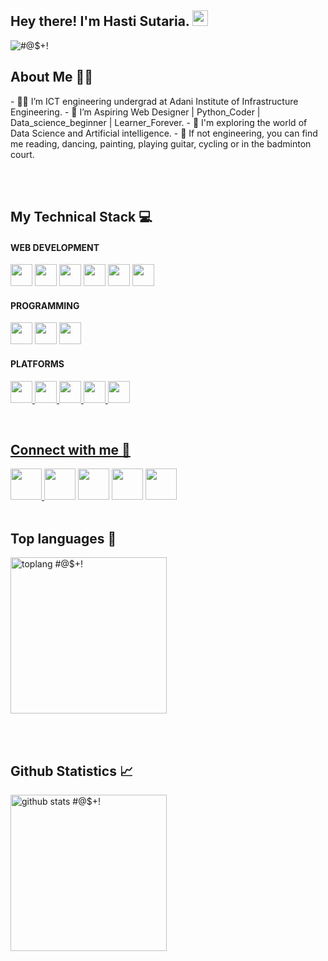 <h2> Hey there! I'm Hasti Sutaria. <img src="https://github.com/souvikguria98/souvikguria98/blob/master/Hi.gif" width="25"></h2>
<p align="left"> <img   src="https://komarev.com/ghpvc/?username=HastiSutaria" alt="#@$+!" /> </p>

<h2 align = "left"> About Me 👩‍💻 </h2>
- 👩‍🎓 I’m ICT engineering undergrad at Adani Institute of Infrastructure Engineering.
- 🌠 I’m Aspiring Web Designer | Python_Coder | Data_science_beginner | Learner_Forever.
- 🔎 I'm exploring the world of Data Science and Artificial intelligence.
- 💙 If not engineering, you can find me reading, dancing, painting, playing guitar, cycling or in the badminton court.

<br><br>

<h2 align="left"> My Technical Stack 💻</h2>
<h4> WEB DEVELOPMENT</h4>
<p><img height="35" src="https://img.icons8.com/nolan/2x/html-5.png">
<img height="35" src="https://img.icons8.com/ios-filled/2x/css.png">
<img height="35" src="https://img.icons8.com/color/2x/javascript.png">
<img height="35" src="https://img.icons8.com/color/2x/bootstrap.png">
  <img height="35" src="https://img.icons8.com/wired/2x/wordpress.png">
  <img height="35" src="https://img.icons8.com/fluent/2x/php.png">
 </p>
 <h4>PROGRAMMING</h4>
 <p><img height="35" src="https://img.icons8.com/color/2x/python.png">
  <img height="35" src="https://img.icons8.com/color/2x/c-programming.png">
  <img height="35" src="https://img.icons8.com/color/2x/mysql-logo.png">
  </p>
  <h4> PLATFORMS</h4>
  <p><a href="https://github.com/HastiSutaria"><img height="35" src="https://img.icons8.com/ios-filled/2x/github.png">
  <a href="https://leetcode.com/hastisutaria25/"><img height="35" src="https://user-images.githubusercontent.com/36547915/97088991-45da5d00-1652-11eb-900f-80d106540f4f.png">
    <a href="https://auth.geeksforgeeks.org/user/hastisutariaict19"><img height="35" src="https://img.icons8.com/color/452/GeeksforGeeks.png">
      <a href="https://my-learning.w3schools.com/"><img height="35" src="https://image.pngaaa.com/977/3731977-middle.png">
        <a href="https://www.hackerrank.com/hastisutaria_ic1"><img height="35" src="https://upload.wikimedia.org/wikipedia/commons/4/40/HackerRank_Icon-1000px.png">
          </p>
       <br> 
<h2 align = "left"> Connect with me 🤝</h2>


<a href="https://hasti-myportfolio.netlify.app/" target="_blank" rel="noopener noreferrer">
  <img src="https://img.icons8.com/fluent/2x/portfolio.png" width="50"/>
 </a>
 <a href="https://twitter.com/HastiSutaria" target="_blank" rel="noopener noreferrer"><img src="https://img.icons8.com/fluent/2x/twitter.png" width="50" /></a>  
 <a href="https://www.instagram.com/hastisutaria_25/" target="_blank" rel="noopener noreferrer"><img src="https://img.icons8.com/fluent/2x/instagram-new.png" width="50" /></a>  
 <a href="https://www.linkedin.com/in/hasti-sutaria-1907371b4/" target="_blank" rel="noopener noreferrer"><img src="https://img.icons8.com/fluent/2x/linkedin.png" width="50" /></a>
 <a href="mailto:hastisutaria.ict19@gmail.com" target="_blank" rel="noopener noreferrer"><img src="https://img.icons8.com/fluent/2x/gmail.png"  width="50" /></a>
<br> <br>
<h2 align="left">Top languages 🌟</h2>

<p align="left"><img src="https://github-readme-stats.vercel.app/api/top-langs/?username=HastiSutaria&langs_count=10&theme=tokyonight&layout=compact" alt="toplang #@$+!" height="250" /></p>
<br><br>
<h2 align="left"> Github Statistics 📈 </h2>

<p align="left"><img src="https://github-readme-stats-sigma-five.vercel.app/api?username=HastiSutaria&show_icons=true&include_all_commits=true&count_private=true&theme=midnight-purple&line_height=40" alt="github stats #@$+!" height="250" /></p>
  



<!--
**HastiSutaria/HastiSutaria** is a ✨ _special_ ✨ repository because its `README.md` (this file) appears on your GitHub profile.

Here are some ideas to get you started:

- 🔭 I’m currently working on ...
- 🌱 I’m currently learning ...
- 👯 I’m looking to collaborate on ...
- 🤔 I’m looking for help with ...
- 💬 Ask me about ...
- 📫 How to reach me: ...
- 😄 Pronouns: ...
- ⚡ Fun fact: ...
-->
